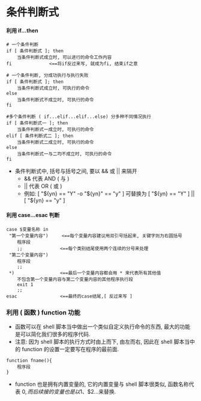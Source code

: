 # 条件判断式

#### 利用 if...then

```shell
# 一个条件判断
if [ 条件判断式 ]; then
	当条件判断式成立时, 可以进行的命令工作内容
fi				<==将if反过来写, 就成为fi, 结束if之意

# 一个条件判断, 分成功执行与执行失败
if [ 条件判断式 ]; then
	当条件判断式成立时, 可执行的命令
else
	当条件判断式不成立时, 可执行的命令
fi

#多个条件判断 ( if...elif...elif...else) 分多种不同情况执行
if [ 条件判断式一 ]; then
	当条件判断式一成立时, 可执行的命令
elif [ 条件判断式二 ]; then
	当条件判断式二成立时, 可执行的命令
else
	当条件判断式一与二均不成立时, 可执行的命令
fi
```

- 条件判断式中, 括号与括号之间, 要以 && 或 || 来隔开
  - && 代表 AND ( 与 )
  - || 代表 OR ( 或 )
  - 例如: [ "${yn} == "Y" -o "${yn}" == "y" ] 可替换为 [ "${yn} == "Y" ] || [ "${yn} == "y" ]

#### 利用 case...esac 判断

```shell
case $变量名称 in
 "第一个变量内容")		<==每个变量内容建议用双引号括起来, 关键字则为右圆括号
 	程序段
 	;;				<==每个类别结尾使用两个连续的分号来处理
 "第二个变量内容")
 	程序段
 	;;
 *)					<==最后一个变量内容都会用 * 来代表所有其他值
 	不包含第一个变量内容与第二个变量内容的其他程序执行段
 	exit 1
 	;;
esac				<==最终的case结尾,[ 反过来写 ]
```

### 利用 ( 函数 ) function 功能

- 函数可以在 shell 脚本当中做出一个类似自定义执行命令的东西, 最大的功能是可以简化我们很多的程序代码.
- 注意: 因为 shell 脚本的执行方式时由上而下, 由左而右, 因此在 shell 脚本当中的 function 的设置一定要写在程序的最前面.

```shell
function fname(){
	程序段
}
```

- function 也是拥有内置变量的, 它的内置变量与 shell 脚本很类似, 函数名称代表 $0, 而后续接的变量也是以$1、$2...来替换.